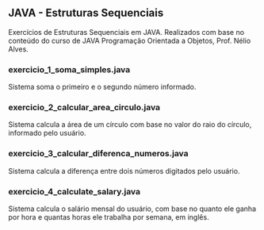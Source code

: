 ## JAVA - Estruturas Sequenciais
Exercícios de Estruturas Sequenciais em JAVA. Realizados com base no conteúdo do curso de JAVA Programação Orientada a Objetos, Prof. Nélio Alves.

### exercicio_1_soma_simples.java

Sistema soma o primeiro e o segundo número informado.

### exercicio_2_calcular_area_circulo.java

Sistema calcula a área de um círculo com base no valor do raio do círculo, informado pelo usuário.

### exercicio_3_calcular_diferenca_numeros.java

Sistema calcula a diferença entre dois números digitados pelo usuário.

### exercicio_4_calculate_salary.java

Sistema calcula o salário mensal do usuário, com base no quanto ele ganha por hora e quantas horas ele trabalha por semana, em inglês.
